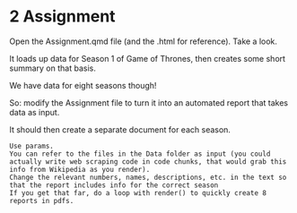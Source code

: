 #   2 Assignment

Open the Assignment.qmd file (and the .html for reference). Take a look.

It loads up data for Season 1 of Game of Thrones, then creates some short summary on that basis.

We have data for eight seasons though!

So: modify the Assignment file to turn it into an automated report that takes data as input.

It should then create a separate document for each season.

    Use params.
    You can refer to the files in the Data folder as input (you could actually write web scraping code in code chunks, that would grab this info from Wikipedia as you render).
    Change the relevant numbers, names, descriptions, etc. in the text so that the report includes info for the correct season
    If you get that far, do a loop with render() to quickly create 8 reports in pdfs.


